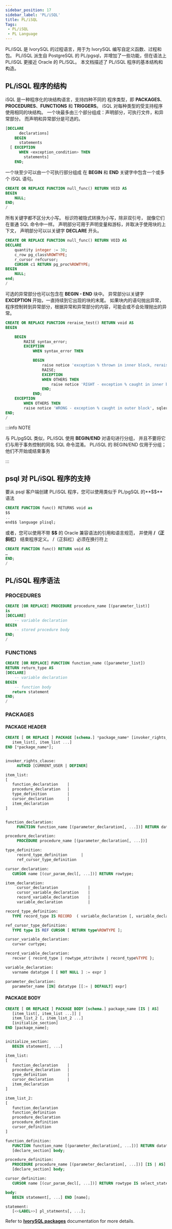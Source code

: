 ```yaml
---
sidebar_position: 17
sidebar_label: 'PL/iSQL'
title: PL/iSQL
Tags:
 - PL/iSQL
 - PL Language
---
```



PL/iSQL 是 IvorySQL 的过程语言，用于为 IvorySQL 编写自定义函数、过程和包。 
PL/iSQL 派生自 PostgreSQL 的 PL/pgsql，并增加了一些功能，但在语法上
PL/iSQL 更接近 Oracle 的 PL/SQL。
本文档描述了 PL/iSQL 程序的基本结构和构造。


## PL/iSQL 程序的结构

iSQL 是一种程序化的块结构语言，支持四种不同的
程序类型，即 **PACKAGES**、**PROCEDURES**、**FUNCTIONS** 和 **TRIGGERS**。
iSQL 对每种类型的受支持程序使用相同的块结构。
一个块最多由三个部分组成：声明部分，可执行文件，和异常部分。
而声明和异常部分是可选的。

```SQL
[DECLARE
      declarations]
    BEGIN
      statements
  [ EXCEPTION
      WHEN <exception_condition> THEN
        statements]
    END;
```

一个块至少可以由一个可执行部分组成
在 **BEGIN** 和 **END** 关键字中包含一个或多个 iSQL 语句。

```SQL
CREATE OR REPLACE FUNCTION null_func() RETURN VOID AS
BEGIN
    NULL;
END;
/
```

所有关键字都不区分大小写。 标识符被隐式转换为小写，除非双引号，
就像它们在普通 SQL 命令中一样。
声明部分可用于声明变量和游标，并取决于使用块的上下文，
声明部分可以以关键字 **DECLARE** 开头。

```SQL
CREATE OR REPLACE FUNCTION null_func() RETURN VOID AS
DECLARE
    quantity integer := 30;
    c_row pg_class%ROWTYPE;
    r_cursor refcursor;
    CURSOR c1 RETURN pg_proc%ROWTYPE;
BEGIN
    NULL;
end;
/
```

可选的异常部分也可以包含在 **BEGIN - END** 块中。
异常部分以关键字 **EXCEPTION** 开始，一直持续到它出现的块的末尾。 
如果块内的语句抛出异常，程序控制转到异常部分，根据异常和异常部分的内容，可能会或不会处理抛出的异常。

```SQL
CREATE OR REPLACE FUNCTION reraise_test() RETURN void AS
BEGIN

    BEGIN
        RAISE syntax_error;
        EXCEPTION
            WHEN syntax_error THEN

            BEGIN
                raise notice 'exception % thrown in inner block, reraising', sqlerrm;
                RAISE;
                EXCEPTION
                WHEN OTHERS THEN
                    raise notice 'RIGHT - exception % caught in inner block', sqlerrm;
                END;
            END;
    EXCEPTION
        WHEN OTHERS THEN
        raise notice 'WRONG - exception % caught in outer block', sqlerrm;
END;
/
```

:::info NOTE

与 PL/pgSQL 类似，PL/iSQL 使用 **BEGIN/END** 对语句进行分组，
并且不要将它们与用于事务控制的同名 SQL 命令混淆。 PL/iSQL 的 BEGIN/END 仅用于分组；
他们不开始或结束事务

:::

## **psql** 对 PL/iSQL 程序的支持

要从 psql 客户端创建 PL/iSQL 程序，您可以使用类似于 PL/pgSQL 的**$$**语法

```SQL
CREATE FUNCTION func() RETURNS void as
$$
..
end$$ language plisql;
```
或者，您可以使用不带 **$$** 的 Oracle 兼容语法的引用和语言规范，
并使用 **/（正斜杠）** 结束程序定义。
/（正斜杠）必须在换行符上

```SQL
CREATE FUNCTION func() RETURN void AS
…
END;
/

```

## PL/iSQL 程序语法

### PROCEDURES

```SQL
CREATE [OR REPLACE] PROCEDURE procedure_name [(parameter_list)]
is
[DECLARE]
    -- variable declaration
BEGIN
    -- stored procedure body
END;
/

```

### FUNCTIONS


```SQL
CREATE [OR REPLACE] FUNCTION function_name ([parameter_list])
RETURN return_type AS
[DECLARE]
    -- variable declaration
BEGIN
    -- function body
   return statement
END;
/
```

### PACKAGES

#### PACKAGE HEADER


```SQL
CREATE [ OR REPLACE ] PACKAGE [schema.] *package_name* [invoker_rights_clause] [IS | AS] 
   item_list[, item_list ...]
END [*package_name*];


invoker_rights_clause:
     AUTHID [CURRENT_USER | DEFINER]

item_list: 
[
   function_declaration    | 
   procedure_declaration   | 
   type_definition         | 
   cursor_declaration      | 
   item_declaration
]


function_declaration:
     FUNCTION function_name [(parameter_declaration[, ...])] RETURN datatype;

procedure_declaration:
     PROCEDURE procedure_name [(parameter_declaration[, ...])]

type_definition:
     record_type_definition      |
     ref_cursor_type_definition

cursor_declaration:
   CURSOR name [(cur_param_decl[, ...])] RETURN rowtype;

item_declaration:
     cursor_declaration             |
     cursor_variable_declaration    |
     record_variable_declaration    |
     variable_declaration           |

record_type_definition:
   TYPE record_type IS RECORD  ( variable_declaration [, variable_declaration]... ) ;

ref_cursor_type_definition:
   TYPE type IS REF CURSOR [ RETURN type%ROWTYPE ];

cursor_variable_declaration:
   curvar curtype;

record_variable_declaration:
   recvar { record_type | rowtype_attribute | record_type%TYPE };

variable_declaration:
   varname datatype [ [ NOT NULL ] := expr ]

parameter_declaration:
   parameter_name [IN] datatype [[:= | DEFAULT] expr]

```

#### PACKAGE BODY

```SQL
CREATE [ OR REPLACE ] PACKAGE BODY [schema.] package_name [IS | AS]
   [item_list[, item_list ...]] | 
   item_list_2 [, item_list_2 ...]
   [initialize_section]
END [package_name];


initialize_section:
   BEGIN statement[, ...]

item_list: 
[
   function_declaration    | 
   procedure_declaration   | 
   type_definition         | 
   cursor_declaration      | 
   item_declaration
]

item_list_2:
[
   function_declaration
   function_definition
   procedure_declaration
   procedure_definition
   cursor_definition
]

function_definition:
   FUNCTION function_name [(parameter_declaration[, ...])] RETURN datatype  [IS | AS]
   [declare_section] body;

procedure_definition:
   PROCEDURE procedure_name [(parameter_declaration[, ...])] [IS | AS] 
   [declare_section] body;

cursor_definition:
   CURSOR name [(cur_param_decl[, ...])] RETURN rowtype IS select_statement;

body:
   BEGIN statement[, ...] END [name];

statement:
   [<<LABEL>>] pl_statments[, ...];

```

Refer to [**IvorySQL packages**](package.md) documentation for more details.
